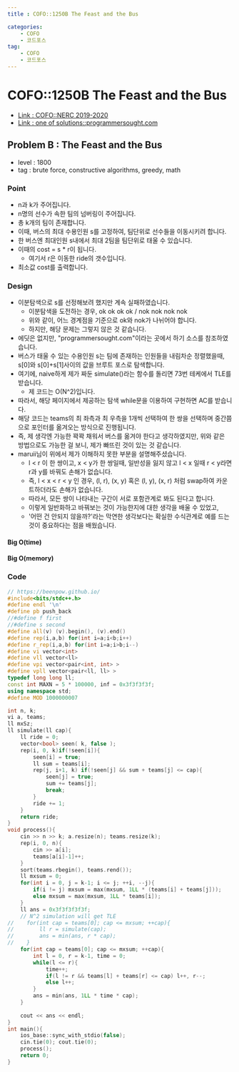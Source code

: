 ```yaml
---
title : COFO::1250B The Feast and the Bus

categories:
    - COFO
    - 코드포스
tag:
    - COFO
    - 코드포스
---
```

# COFO::1250B The Feast and the Bus
- [Link : COFO::NERC 2019-2020](https://codeforces.com/problemset/problem/1250/B)
- [Link : one of solutions::programmersought.com](https://www.programmersought.com/article/53344523400/)

## Problem B : The Feast and the Bus

- level : 1800
- tag : brute force, constructive algorithms, greedy, math

### Point
- n과 k가 주어집니다.
- n명의 선수가 속한 팀의 넘버링이 주어집니다.
- 총 k개의 팀이 존재합니다.
- 이때, 버스의 최대 수용인원 s를 고정하여, 팀단위로 선수들을 이동시키려 합니다.
- 한 버스엔 최대인원 s내에서 최대 2팀을 팀단위로 태울 수 있습니다.
- 이때의 cost = s * r이 됩니다.
  - 여기서 r은 이동한 ride의 갯수입니다.
- 최소값 cost를 출력합니다.

### Design
- 이분탐색으로 s를 선정해보려 했지만 계속 실패하였습니다.
  - 이분탐색을 도전하는 경우, ok ok ok ok / nok nok nok nok
  - 위와 같이, 어느 경계점을 기준으로 ok와 nok가 나뉘어야 합니다.
  - 하지만, 해당 문제는 그렇지 않은 것 같습니다.
- 에딧은 없지만, "programmersought.com"이라는 곳에서 하기 소스를 참조하였습니다.
- 버스가 태울 수 있는 수용인원 s는 팀에 존재하는 인원들을 내림차순 정렬했을때, s[0]와 s[0]+s[1]사이의 값을 브루트 포스로 탐색합니다.
- 여기에, naive하게 제가 짜둔 simulate()라는 함수를 돌리면 73번 테케에서 TLE를 받습니다.
  - 제 코드는 O(N^2)입니다.
- 따라서, 해당 페이지에서 제공하는 탐색 while문을 이용하여 구현하면 AC를 받습니다.
- 해당 코드는 teams의 최 좌측과 최 우측을 1개씩 선택하여 한 쌍을 선택하며 중간쯤으로 포인터를 옮겨오는 방식으로 진행됩니다.
- 즉, 제 생각엔 가능한 꽉꽉 채워서 버스를 옮겨야 한다고 생각하였지만, 위와 같은 방법으로도 가능한 걸 보니, 제가 빠뜨린 것이 있는 것 같습니다.
- maruii님이 위에서 제가 이해하지 못한 부분을 설명해주셨습니다.
  - l < r 이 한 쌍이고, x < y가 한 쌍일때, 일반성을 잃지 않고 l < x 일때 r < y라면 r과 y를 바꿔도 손해가 없습니다.
  - 즉, l < x < r < y 인 경우, (l, r), (x, y) 혹은 (l, y), (x, r) 처럼 swap하여 카운트하더라도 손해가 없습니다.
  - 따라서, 모든 쌍이 나타내는 구간이 서로 포함관계로 봐도 된다고 합니다.
  - 이렇게 일반화하고 바꿔보는 것이 가능한지에 대한 생각을 배울 수 있었고, 
  - '어떤 건 안되지 않을까?'라는 막연한 생각보다는 확실한 수식관계로 예를 드는 것이 중요하다는 점을 배웠습니다.

#### Big O(time)

#### Big O(memory)

### Code

```cpp
// https://beenpow.github.io/
#include<bits/stdc++.h>
#define endl '\n'
#define pb push_back
//#define f first
//#define s second
#define all(v) (v).begin(), (v).end()
#define rep(i,a,b) for(int i=a;i<b;i++)
#define r_rep(i,a,b) for(int i=a;i>b;i--)
#define vi vector<int>
#define vll vector<ll>
#define vpi vector<pair<int, int> >
#define vpll vector<pair<ll, ll> >
typedef long long ll;
const int MAXN = 5 * 100000, inf = 0x3f3f3f3f;
using namespace std;
#define MOD 1000000007

int n, k;
vi a, teams;
ll mxSz;
ll simulate(ll cap){
    ll ride = 0;
    vector<bool> seen( k, false );
    rep(i, 0, k)if(!seen[i]){
        seen[i] = true;
        ll sum = teams[i];
        rep(j, i+1, k) if(!seen[j] && sum + teams[j] <= cap){
            seen[j] = true;
            sum += teams[j];
            break;
        }
        ride += 1;
    }
    return ride;
}
void process(){
    cin >> n >> k; a.resize(n); teams.resize(k);
    rep(i, 0, n){
        cin >> a[i];
        teams[a[i]-1]++;
    }
    sort(teams.rbegin(), teams.rend());
    ll mxsum = 0;
    for(int i = 0, j = k-1; i <= j; ++i, --j){
        if(i != j) mxsum = max(mxsum, 1LL * (teams[i] + teams[j]));
        else mxsum = max(mxsum, 1LL * teams[i]);
    }
    ll ans = 0x3f3f3f3f3f;
    // N^2 simulation will get TLE
//    for(int cap = teams[0]; cap <= mxsum; ++cap){
//        ll r = simulate(cap);
//        ans = min(ans, r * cap);
//    }
    for(int cap = teams[0]; cap <= mxsum; ++cap){
        int l = 0, r = k-1, time = 0;
        while(l <= r){
            time++;
            if(l != r && teams[l] + teams[r] <= cap) l++, r--;
            else l++;
        }
        ans = min(ans, 1LL * time * cap);
    }
    
    cout << ans << endl;
}
int main(){
    ios_base::sync_with_stdio(false);
    cin.tie(0); cout.tie(0);
    process();
    return 0;
}
```

